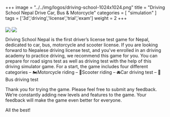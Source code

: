 +++
image = "../../img/logos/driving-school-1024x1024.png"
title = "Driving School Nepal Drive Car, Bus & Motorcycle"
categories = [ "simulation" ]
tags = ['3d','driving','license','trial','exam']
weight = 2
+++

<a target="_blank" href="https://play.google.com/store/apps/details?id=io.yarsa.games.nepaldrivinglicensetest">
        <img align="middle" src="../../img/logos/google.png">
</a>
<a
<a target="_blank" href="https://itunes.apple.com/us/app/nepal-driving-license-test-3d/id1390232892">
        <img align="middle" src="../../img/logos/apple.png">
</a>

Driving School Nepal is the first driver’s license test game for Nepal, dedicated to car, bus, motorcycle and scooter license. If you are looking forward to Nepalese driving license test, and you've enrolled in an driving academy to practice driving, we recommend this game for you. You can prepare for road signs test as well as driving test with the help of this driving simulator game. For a start, the game includes four different categories
– 🏍Motorcycle riding
– 🛴Scooter riding
– 🚘Car driving test
– 🚌Bus driving test

Thank you for trying the game. Please feel free to submit any feedback. We’re constantly adding new levels and features to the game. Your feedback will make the game even better for everyone.

All the best!